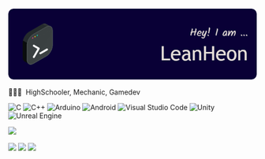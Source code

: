 ![leanheon Banner](https://github.com/leanheon/leanheon/blob/main/github-header-image.png?raw=true)

<!-- ## 👋 &nbsp;Hey there! I'm LeanHeon -->

🧑🏻‍💻 &nbsp;HighSchooler, Mechanic, Gamedev


![C](https://img.shields.io/badge/C-%2300599C.svg?style=for-the-badge&logo=c&logoColor=white)
![C++](https://img.shields.io/badge/C++-%2300599C.svg?style=for-the-badge&logo=c%2B%2B&logoColor=white)
![Arduino](https://img.shields.io/badge/-Arduino-00979D?style=for-the-badge&logo=Arduino&logoColor=white)
![Android](https://img.shields.io/badge/App%20Inventor-3DDC84?style=for-the-badge&logo=android&logoColor=white)
![Visual Studio Code](https://img.shields.io/badge/Visual%20Studio%20Code-0078d7.svg?style=for-the-badge&logo=visual-studio-code&logoColor=white)
![Unity](https://img.shields.io/badge/Unity-%23000000.svg?style=for-the-badge&logo=unity&logoColor=white)
![Unreal Engine](https://img.shields.io/badge/Unreal%20Engine-%23313131.svg?style=for-the-badge&logo=unrealengine&logoColor=white)

<a href="https://github.com/leanheon">
  <img height="180em" src="https://github-readme-stats-eight-theta.vercel.app/api?username=leanheon&show_icons=true&theme=algolia&include_all_commits=true&count_private=true"/>
</a>
</p>

<a href="https://https://romela.imweb.me/"><img src="https://img.shields.io/badge/Romela-4285F4?style=for-the-badge&logo=GoogleChrome&logoColor=white"/></a>
<a href="mailto:epogood58@naver.com"><img src="https://img.shields.io/badge/Mail-D14836?style=for-the-badge&logo=gmail&logoColor=white"/></a>
<a href="https://instagram.com/leanheon"><img src="https://img.shields.io/badge/Instagram-%23E4405F.svg?style=for-the-badge&logo=Instagram&logoColor=white"/></a>
</p>
